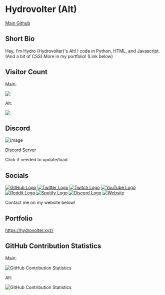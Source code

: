 # Hydrovolter (Alt)
[Main Github](https://github.com/Hydrovolter)

## Short Bio
Hey, I'm Hydro (Hydrovolter)'s Alt!
I code in Python, HTML, and Javascript. (And a bit of CSS)
More in my portfolio! (Link below)

## Visitor Count
Main:

<img src="https://profile-counter.glitch.me/hydrovolter/count.svg" />

Alt:

<img src="https://profile-counter.glitch.me/hydrocodez/count.svg" />
  

## Discord
<!-- [![Discord Server](https://discord.com/api/guilds/733146268364308532/widget.png?style=banner4)] (https://discord.com/invite/agoodmix) -->
![image](https://util.bruhmomentlol.repl.co/status/958298682044866631)

[Discord Server](https://discord.com/widget?id=965206866332356678&theme=dark)

Click if needed to update/load.





## Socials
[![GitHub Logo](https://icons.iconarchive.com/icons/limav/flat-gradient-social/64/Github-icon.png)](https://github.com/Hydrovolter)
[![Twitter Logo](https://icons.iconarchive.com/icons/limav/flat-gradient-social/64/Twitter-icon.png)](https://twitter.com/hydrovolter)
[![Twitch Logo](https://icons.iconarchive.com/icons/papirus-team/papirus-apps/64/gnome-twitch-icon.png)](https://twitch.tv/hydrovolter)
[![YouTube Logo](https://icons.iconarchive.com/icons/marcus-roberto/google-play/64/YouTube-icon.png)](https://www.youtube.com/channel/@hydrovolter?view_as=subscriber)
[![Reddit Logo](https://icons.iconarchive.com/icons/limav/flat-gradient-social/64/Reddit-icon.png)](https://www.reddit.com/user/Hydrovolter)
[![Spotify Logo](https://icons.iconarchive.com/icons/bokehlicia/pacifica/64/spotify-icon.png)](https://open.spotify.com/user/3kogdp4la37u7pd7rugded814)
[![Discord Logo](https://icons.iconarchive.com/icons/papirus-team/papirus-apps/64/discord-icon.png)](https://discord.com/users/958298682044866631)
[![Website](https://icons.iconarchive.com/icons/custom-icon-design/flatastic-11/64/Webpage-icon.png)](https://hydrovolter.xyz)

Contact me on my website below!

## Portfolio
https://hydrovolter.xyz/

## GitHub Contribution Statistics
Main:

![GitHub Contribution Statistics](https://github-readme-stats.vercel.app/api?username=hydrovolter)

Alt:

![GitHub Contribution Statistics](https://github-readme-stats.vercel.app/api?username=hydrocodez)
